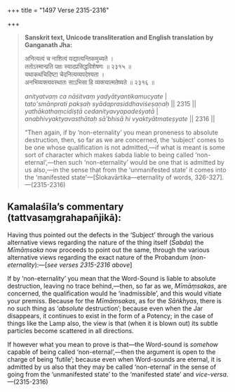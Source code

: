 +++
title = "1497 Verse 2315-2316"

+++
> **Sanskrit text, Unicode transliteration and English translation by Ganganath Jha:** 
>
> अनित्यत्वं च नाशित्वं यद्यात्यन्तिकमुच्यते ।  
> ततोऽस्मान्प्रति पक्षः स्यादप्रसिद्धविशेषणः ॥ २३१५ ॥  
> यथाकथंचिदिष्टा चेदनित्यव्यपदेश्यता ।  
> अनभिव्यक्त्यवस्थातः साऽभिसा हि व्यक्त्यात्मतेष्यते ॥ २३१६ ॥ 
>
> *anityatvaṃ ca nāśitvaṃ yadyātyantikamucyate* \|  
> *tato'smānprati pakṣaḥ syādaprasiddhaviśeṣaṇaḥ* \|\| 2315 \|\|  
> *yathākathaṃcidiṣṭā cedanityavyapadeśyatā* \|  
> *anabhivyaktyavasthātaḥ sā'bhisā hi vyaktyātmateṣyate* \|\| 2316 \|\| 
>
> “Then again, if by ‘non-eternality’ you mean proneness to absolute destruction, then, so far as we are concerned, the ‘subject’ comes to be one whose qualification is not admitted,—if what is meant is some sort of character which makes śabda liable to being called ‘non-eternal’,—then such ‘non-eternality’ would be one that is admitted by us also,—in the sense that from the ‘unmanifested state’ it comes into the ‘manifested state’—[Ślokavārtika—eternality of words, 326-327].—(2315-2316)



## Kamalaśīla’s commentary (tattvasaṃgrahapañjikā):

Having thus pointed out the defects in the ‘Subject’ through the various alternative views regarding the nature of the thing itself (*Śabda*) the *Mīmāṃsaka* now proceeds to point out the same, through the various alternative views regarding the exact nature of the Probandum (*non-eternality*):—[*see verses 2315-2316 above*]

If by ‘non-eternality’ you mean that the Word-Sound is liable to absolute destruction, leaving no trace behind,—then, so far as we, *Mīmāṃsakas*, are concerned, the qualification would he ‘inadmissible’, and this would vitiate your premiss. Because for the *Mīmāṃsakas*, as for the *Sāṅkhyas*, there is no such thing as ‘*absolute* destruction’; because even when the Jar disappears, it continues to exist in the form of a Potency; in the case of things like the Lamp also, the view is that (when it is blown out) its subtle particles become scattered in all directions.

If however what you mean to prove is that—the Word-sound is *somehow* capable of being called ‘non-eternal’,—then the argument is open to the charge of being ‘futile’; because even when Word-sounds are eternal, it is admitted by us also that they may be called ‘non-eternal’ in the sense of going from the ‘unmanifested state’ to the ‘manifested state’ and *vice-versa*.—(2315-2316)


